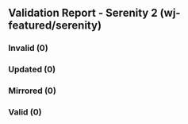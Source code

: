 ## Validation Report - Serenity 2 (wj-featured/serenity)


### Invalid (0)
### Updated (0)
### Mirrored (0)
### Valid (0)
